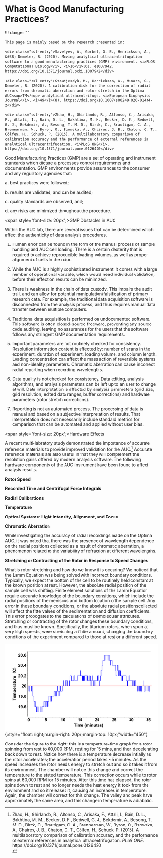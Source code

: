 # What is Good Manufacturing Practices?

!!! danger ""

    This page is mainly based on the research presented in:
    
    <div class="csl-entry">Savelyev, A., Gorbet, G. E., Henrickson, A., &#38; Demeler, B. (2020). Moving analytical ultracentrifugation software to a good manufacturing practices (GMP) environment. <i>PLOS Computational Biology</i>, <i>16</i>(6), e1007942. https://doi.org/10.1371/journal.pcbi.1007942</div>

    <div class="csl-entry">Stoutjesdyk, M., Henrickson, A., Minors, G., Demeler, B. (2020). A calibration disk for the correction of radial errors from chromatic aberration and rotor stretch in the Optima AUC<sup>TM</sup> analytical ultracentrifuge. <i>European Biophysics Journal</i>, <i>49</i>(8). https://doi.org/10.1007/s00249-020-01434-z</div>
    
    <div class="csl-entry">Zhao, H., Ghirlando, R., Alfonso, C., Arisaka, F., Attali, I., Bain, D. L., Bakhtina, M. M., Becker, D. F., Bedwell, G. J., Bekdemir, A., Besong, T. M. D., Birck, C., Brautigam, C. A., Brennerman, W., Byron, O., Bzowska, A., Chaires, J. B., Chaton, C. T., Cölfen, H., Schuck, P. (2015). A multilaboratory comparison of calibration accuracy and the performance of external references in analytical ultracentrifugation. <i>PLoS ONE</i>. https://doi.org/10.1371/journal.pone.0126420</div>
    
Good Manufacturing Practices (GMP) are a set of operating and instrument standards which dictate a processes control requirements and documentation. GMP environments provide assurances to the consumer and any regulatory agencies that:

a. best practices were followed;
  
b. results are validated, and can be audited;

c. quality standards are observed, and;

d. any risks are minimized throughout the procedure.

<span style="font-size: 20px";>GMP Obstacles in AUC</span>

Within the AUC lab, there are several issues that can be determined which affect the authenticity of data analysis procedures.

1. Human error can be found in the form of the manual process of sample handling and AUC cell loading. 
There is a certain dexterity that is required to achieve reproducible loading volumes, as well as proper alignment of cells in the rotor.

2. While the AUC is a highly sophisticated instrument, it comes with a large number of operational variable, which would need individual validation, before their effect on results can be minimized.

3. There is weakness in the chain of data custody. 
This impairs the audit trail, and can allow for potential manipulation/falsification of primary research data. 
For example, the traditional data acquisition software is disconnected from the analysis process,
and thus requires manual data transfer between multiple computers.

4. Traditional data acquisition is performed on undocumented software.
This software is often closed-source freeware, preventing any source code auditing, 
leaving no assurances for the users that the software follows any stringent GMP documentation requirements.

5. Important parameters are not routinely checked for consistency. 
Resolution information content is affected by: number of scans in the experiment, duration of experiment, loading volume, and column length. 
Loading concentration can affect the mass action of reversible systems and non-ideality parameters.
Chromatic aberration can cause incorrect radial reporting when recording wavelengths. 

6. Data quality is not checked for consistency. 
Data editing, analysis algorithms, and analysis parameters can be left up to an user to change at will. 
Data interpretation is affected by analysis parameters (grid size, grid resolution, edited data ranges, buffer corrections)
and hardware parameters (rotor stretch corrections).

7. Reporting is not an automated process. The processing of data is manual and based on a subjective interpretation of results. 
That interpretation does not necessarily include standard metrics for comparison
that can be automated and applied without user bias.

<span style="font-size: 20px";>Hardware Effects</span>

A recent multi-labratory study demonstrated the importance of accurate reference materials to provide improved validation for the AUC.[^Zhao2015] Accurate reference materials are also useful in that they will complement the resolution gains offered by modern analysis software. The following hardware components of the AUC instrument have been found to affect analysis results.

[^Zhao2015]: <div class="csl-entry">Zhao, H., Ghirlando, R., Alfonso, C., Arisaka, F., Attali, I., Bain, D. L., Bakhtina, M. M., Becker, D. F., Bedwell, G. J., Bekdemir, A., Besong, T. M. D., Birck, C., Brautigam, C. A., Brennerman, W., Byron, O., Bzowska, A., Chaires, J. B., Chaton, C. T., Cölfen, H., Schuck, P. (2015). A multilaboratory comparison of calibration accuracy and the performance of external references in analytical ultracentrifugation. <i>PLoS ONE</i>. https://doi.org/10.1371/journal.pone.0126420</div>

$\textbf{Rotor Speed}$

$\textbf{Recorded Time and Centrifugal Force Integrals}$

$\textbf{Radial Calibrations}$

$\textbf{Temperature}$

$\textbf{Optical Systems: Light Intensity, Alignment, and Focus}$

$\textbf{Chromatic Aberration}$

While investigating the accuracy of radial recordings made on the Optima AUC, it was noted that there was the presence of wavelength dependence on the radial positions collected as a result of chromatic aberration, a phenomenon related to the variability of refraction at different wavelengths.

$\textbf{Stretching or Contracting of the Rotor in Response to Speed Changes}$ 

What is rotor stretching and how do we know it is occuring? We noticed that the Lamm Equation was being solved with incorrect boundary conditions. Typically, we expect the bottom of the cell to be routinely held constant at the known position at rest. However, the absolute radial position of the sample cell was shifting. Finite element solutions of the Lamm Equation require accurate knowledge of the boundary consitions, which include the radial positions of the meniscus and bottom location ofthe sample cell. Any error in these boundary conditions, or the absolute radial positionscollected will affect the fitte values of the sedimentation and diffusion coefficients. This error propogates to the calculations of biomolecular attributes. Stretching or contracting of the rotor changes these boundary conditions, and thus must be known. Specifically, the titanium rotors, when spun at very high speeds, were stretching a finite amount, changing the boundary conditions of the experiment compared to those at rest or a different speed. 

![Adiabatic Temperature Graph](/img/temp-adiabatic.png){:style="float: right;margin-right: 20px;margin-top: 10px;"width="450"}

Consider the figure to the right: this is a temperture-time graph for a rotor spinning from rest to 60,000 RPM, resting for 15 mins, and then decelerating back down to rest.
Notice how there is a temperature decrease intially as the rotor accelerates; the acceleration period takes ~5 minutes. As the speed increases the rotor needs energy to stretch out and so it takes it from its environment. The chamber will notice this change and correct the temperature to the stated temperature. This correction occurs while to rotor spins at 60,000 RPM for 15 minutes. After this time has elapsed, the rotor spins down to rest and no longer needs the heat energy it took from the environment and so it releases it, causing an increases in temperature. Again, the chamber will correct for this change. The valley and peak have approximately the same area, and this change in temperature is adiabatic.


 

